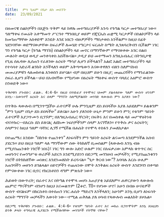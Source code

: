 ```yaml
---
title:  ምን ጊዜም በጌታ ደስ መሰኘት
date:  23/09/2021
---
```


በዘመናዊ ስልኮቻችን በእጅጉ ጥቅም ላይ ከዋሉ መተግበሪያዎች አንዱ የጉግል ካርታ መተግበሪያ ነው። ዓለማቀፍ የመሬት አቀማመጥ ሥርዓተ ማንበቢያ ወይም የጂፒኤስ ጠቋሚ ካርታዎች በስልኮቻችን ላይ ከመገጠማቸው አስቀድሞ እንዴት እንደ ነበርን ብዙዎቻችን ማስታወስ አንችልም። ከዚህ በፊት ሄደንባቸው ወደማናውቃቸው ስፍራዎች ለመሄድ የግርታና ፍርሐት ስሜት ሊንጸባረቅብን ቢችልም ነገር ግን የጉግል ካርታ (ጉግል ማፕስ) በስልኮቻችን ላይ መኖር በማንኛውም የማናወቀው አገር በልበ ሙሉነት ወዲህ ወዲያ መንቀሳቀስ አስችሎናል። ታዲያ ይህ መተማመን እግዚአብሔር በትንቢታዊ የጊዜ ሰሌዳው ሊሰጠን የፈለገው ዕረፍት ማሳያ ሊሆን ይችላልን? አልፎ አልፎ መተግበሪያችን ላይ የተሳሳተ አድራሻ ልንከት እንችላለን ወይም አቅጣጫውን እናውቀዋለን ብለን ስለምናስብ መመሪያዎቹን ላለመከተል እንወስን ይሆናል። ብቻ በዚህም ይሁን በዚያ; መጨረሻችን የማንፈልገው ሰፍራ ሊሆን ይችላል--ይህ በአብዛኛው የሚሆነው በዕረፍት ማዕቀፍ ውስጥ ባላደረ አዕምሮ ውስጥ ስንወድቅ ነው።

`ጥቅሶቹን ያንብቡ: ፊልጵ. 4:4-6። በዚህ በጥድፊያ የተሞላና ህመም ያልተለየው ዓለም ውስጥ ሆነንም እንኳ--እውነተኛ ዕረፍት እና ሰላም ማግኘት ስለሚቻልበት መንገድ ጳውሎስ ምን እያለን ነው?`

በጥቅሱ ጳውሎስ በሚገጥሟችሁ ፈተናዎች ሁሉ ምንጊዜም ደስ ይበላችሁ እያለ አይደለም። ይልቁንም “ምን ጊዜም በጌታ ደስ ይበላችሁ” ይለናል። አሁን ያለንበት ሁኔታ ምንም ይሁን ምን; የቱንም ዓይነት ፈተናዎች እያጋጥሙን ቢገኙም; በእግዚአብሔር ቸርነት; በፍቅሩ እና በመስቀል ላይ መሥዋዕትነቱ ብናተኩር--በእርሱ ደስ ይለናል; ለደከሙ ነፍሶቻችንም ሰላም እናገኛለን። የጥቅሱ ቃና ዕረፍትን; ሰላምንና ከዚህ ዓለም ባሻገር ሊገኝ የሚችል በሐሴት የተሞላ ተስፋን ያመለክታል።

በተጨማሪ እንደው “በከንቱ ተጨንቀን” ለነፍሳችን ምን ዓይነት ዕረፍት ልናመጣ እንደምንችል አሰብ ያደርጉ። ይህ በዚህ ዓለም ላለ ማንኛውም ሰው ትክክለኛ ቢመስልም (ጳውሎስ እንኳ ብዙ የሚያስጨንቁት ነገሮች ነበሩ)፤ ነገር ግን ውሎ አድሮ ሁሉም ነገር በአፍቃሪው አምላክ ቁጥጥር ስር መሆኑንና የመንግሥቱ ወራሾች አድርጎ እንደሚያድነን በድጋሚ መገንዘብ መቻላችን; የሚያስጨንቁንን ነገሮች በትክክለኛው መነጽር እንደንመለከት ይረዱናል። “ጌታ ቅርብ ነው”? አባባሉ እርሱ ሁሌም አጠገባችን መሆኑን ይገልጻል።  ዐይኖቻችን ተጨፍነው በሞት እንቅልፍ ዕረፍት ውስጥ እንደገባን በቀጣይ የምናውቀው ነገር ቢኖር የክርስቶስን ዳግም ምጽአት ነው።

ሕይወት በውጥረት; በፈተና እና በትግል የተሞላ መሆኑ አጠያያቂ አይደለም። ሐዋርያውን ጳውሎስ ጨምሮ ማናችንም ብንሆን ከዚህ አናመልጥም (2ቆሮ. 11)። የሆነው ሆኖ፤ አሁን በብዙ ሁናቴዎች ውስጥ ብናልፍም በክርስቶስ በተሰጠን ነገር ሐሴት ማድረግ እንችላለን; አሁንም እንኳ ቢሆን ለነፍሳት ዕረፍት ማግኘት መቻላችን እውነት ነው--የሚል ጠቅለል ያለ ሀሳብ የጳውሎስ መልእክት ይዞአል።

`በድጋሚ ጥቅሶቹን ያንብቡ: ፊልጵ. 4:4-6። የቱንም ዓይነት ፈተና እና መከራ ቢገጥሞትም እንኳ እነዚህን ድንቅ ቃላት ተግባራዊ ሊያደርጉ የሚችሉባቸው መንገዶች የትኞቹ ናቸው?`